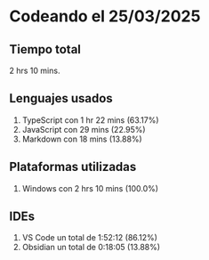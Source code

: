 # Codeando el 25/03/2025

## Tiempo total
2 hrs 10 mins.

## Lenguajes usados
1. TypeScript con 1 hr 22 mins (63.17%)
1. JavaScript con 29 mins (22.95%)
1. Markdown con 18 mins (13.88%)

## Plataformas utilizadas
1. Windows con 2 hrs 10 mins (100.0%)

## IDEs
1. VS Code un total de 1:52:12 (86.12%)
1. Obsidian un total de 0:18:05 (13.88%)
